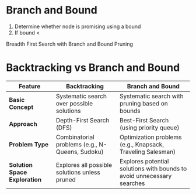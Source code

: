 # Branch and Bound
1. Determine whether node is promising using a bound
2. If bound < 

Breadth First Search with Branch and Bound Pruning 




# Backtracking vs Branch and Bound 
| Feature                      | Backtracking                                                                 | Branch and Bound                                                             |
|------------------------------|------------------------------------------------------------------------------|----------------------------------------------------------------------------- |
| **Basic Concept**            | Systematic search over possible solutions                                    | Systematic search with pruning based on bounds                               |
| **Approach**                 | Depth-First Search (DFS)                                                     | Best-First Search (using priority queue)                                     |
| **Problem Type**             | Combinatorial problems (e.g., N-Queens, Sudoku)                              | Optimization problems (e.g., Knapsack, Traveling Salesman)                   |
| **Solution Space Exploration**| Explores all possible solutions unless pruned                               | Explores potential solutions with bounds to avoid unnecessary searches       |





